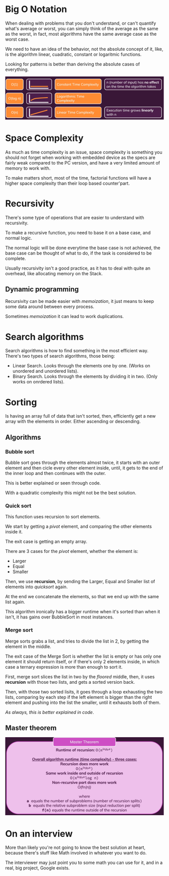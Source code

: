 # Big O Notation
When dealing with problems that you don't understand, or can't quantify what's average or worst, you can simply think of the average as the same as the worst, in fact, most algorithms have the same average case as the worst case.

We need to have an idea of the behavior, not the absolute concept of it, like, is the algorithm linear, cuadratic, constant or logaritmic functions.

Looking for patterns is better than deriving the absolute cases of everything.

![algoritmos](./images/timecomplexity.png "Time Complexity")

# Space Complexity
As much as time complexity is an issue, space complexity is something you should not forget when working with embedded device as the specs are fairly weak compared to the PC version, and have a very limited amount of memory to work with.

To make matters short, most of the time, factorial functions will have a higher space complexity than their loop based counter'part.

# Recursivity
There's some type of operations that are easier to understand with recursivity.

To make a recursive function, you need to base it on a base case, and normal logic.

The normal logic will be done everytime the base case is not achieved, the base case can be thought of what to do, if the task is considered to be complete.

Usually recursivity isn't a good practice, as it has to deal with quite an overhead, like allocating memory on the Stack.

## Dynamic programming

Recursivity can be made easier with *memoization*, it just means to keep some data around between every process.

Sometimes *memoization* it can lead to work duplications.

# Search algorithms
Search algorithms is how to find something in the most efficient way.
There's two types of search algorithms, those being:
- Linear Search.
  Looks through the elements one by one. (Works on unordered and unordered lists).
- Binary Search.
  Looks through the elements by dividing it in two. (Only works on onrdered lists).

# Sorting
Is having an array full of data that isn't sorted, then, efficiently get a new array with the elements in order. Either ascending or descending.

## Algorithms

### Bubble sort
Bubble sort goes through the elements almost twice, it starts with an outer element and then cicle every other element inside, until, it gets to the end of the inner loop and then continues with the outer.

This is better explained or seen through code.

With a quadratic complexity this might not be the best solution.

### Quick sort
This function uses recursion to sort elements.

We start by getting a *pivot* element, and comparing the other elements inside it.

The exit case is getting an empty array.

There are 3 cases for the *pivot* element, whether the element is:
- Larger
- Equal
- Smaller

Then, we use **recursion**, by sending the Larger, Equal and Smaller list of elements into *quicksort* again.

At the end we concatenate the elements, so that we end up with the same list again.

This algorithm ironically has a bigger runtime when it's sorted than when it isn't, it has gains over BubbleSort in most instances.

### Merge sort
Merge sorts grabs a list, and tries to divide the list in 2, by getting the element in the middle.

The exit case of the Merge Sort is whether the list is empty or has only one element it should return itself, or if there's only 2 elements inside, in which case a ternary expression is more than enough to sort it.

First, merge sort slices the list in two by the *floored* middle, then, it uses **recursion** with those two lists, and gets a sorted version back.

Then, with those two sorted lisits, it goes through a loop exhausting the two lists, comparing by each step if the left element is bigger than the right element and pushing into the list the smaller, until it exhausts both of them.

*As always, this is better explained in code*.

## Master theorem
![Master Theorem](./images/mastertheorem.png "Master Theorem")

# On an interview
More than likely you're not going to know the best solution at heart, because there's stuff like Math involved in whatever you want to do.

The interviewer may just point you to some math you can use for it, and in a real, big project, Google exists.
